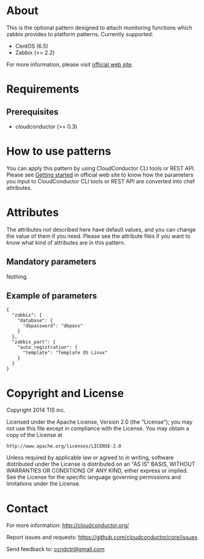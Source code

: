 About
=====

This is the optional pattern designed to attach monitoring functions which zabbix provides to platform patterns.
Currently supported:

* CentOS (6.5)
* Zabbix (>= 2.2)

For more information, please visit [official web site](http://cloudconductor.org/).

Requirements
============

Prerequisites
-------------

- cloudconductor (>= 0.3)

How to use patterns
============

You can apply this pattern by using CloudConductor CLI tools or REST API.
Please see [Getting started](http://cloudconductor.org/) in official web site to know
how the parameters you input to CloudConductor CLI tools or REST API are converted into
chef attributes.

Attributes
==========

The attributes not described here have default values, and you can change the value of them if you need.
Please see the attribute files if you want to know what kind of attributes are in this pattern.

Mandatory parameters
--------------------

Nothing.

Example of parameters
---------------------

    {
      "zabbix": {
        "database": {
          "dbpassword": "dbpass"
        }
      },
      "zabbix_part": {
        "auto_registration": {
          "template": "Template OS Linux"
        }
      }
    }

Copyright and License
=====================

Copyright 2014 TIS inc.

Licensed under the Apache License, Version 2.0 (the "License");
you may not use this file except in compliance with the License.
You may obtain a copy of the License at

    http://www.apache.org/licenses/LICENSE-2.0

Unless required by applicable law or agreed to in writing, software
distributed under the License is distributed on an "AS IS" BASIS,
WITHOUT WARRANTIES OR CONDITIONS OF ANY KIND, either express or implied.
See the License for the specific language governing permissions and
limitations under the License.


Contact
=======

For more information: <http://cloudconductor.org/>

Report issues and requests: <https://github.com/cloudconductor/core/issues>

Send feedback to: <ccndctr@gmail.com>
